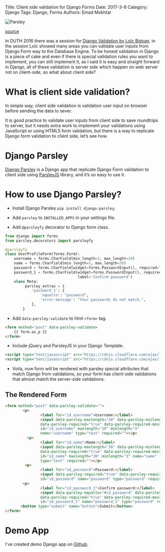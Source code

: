 Title: Client side validation for Django Forms
Date: 2017-3-8
Category: Django
Tags: Django, Forms
Authors: Emad Mokhtar

![Parsley]({filename}/images/parsley.jpg)

[source](https://www.lovethegarden.com/sites/default/files/styles/full_width_700/public/images_and_media/parsley.jpg?itok=X7psNkrF)


In DUTH 2016 there was a session for [Django Validation by Loïc Bistuer](https://youtu.be/uzTaWKcMzos), in the session Loïc showed many areas you can validate user inputs from Django Form way to the Database Engine. To be honest validation in Django is a piece of cake and even if there is special validation rules you want to implement, you can still implement it, as I said it is easy and straight forward in Django, all of these validation is server side which happen on web server not on client-side, so what about client side?

# What is client side validation?

In simple way, client side validation is validation user input on browser before sending the data to sever.

It is good practice to validate user inputs from client side to save roundtrips to server, but it needs extra work to implement your validations using JavaScript or using HTML5 form validation, but there is a way to replicate Django form validation to client side, let’s see how.

# Django Parsley

[Django Parsley](https://github.com/agiliq/Django-parsley) is a Django app that replicate Django Form validation to client side using [ParsleyJS](http://parsleyjs.org) library, and it’s so easy to use it.

# How to use Django Parsley?

* Install Django Parsley `pip install django-parsley`.

* Add `parsley` to `INSTALLED_APPS` in your settings file.

* Add `@parsleyfy` decorator to Django form class.

``` python
from django import forms
from parsley.decorators import parsleyfy

@parsleyfy
class UserProfileForm(forms.Form):
	username = forms.CharField(min_length=3, max_lenght=20)
    name = forms.CharField(min_length=3, max_length=30)
    password = forms.CharField(widget=forms.PasswordInput(), required=True)
    password_1 = forms.CharField(widget=forms.PasswordInput(), required=True,
                                 label='Confirm password')
    class Meta:
         parsley_extras = {
            'password_1': {
                'equalto': "password",
                'error-message': "Your passwords do not match.",
            },
        }
```

* Add `data-parsley-validate` to html `<form>` tag.

``` html
<form method="post" data-parsley-validate>
    {{ form.as_p }}
</form>
```

* Include jQuery and ParsleyJS in your Django Template.

``` html
<script type="text/javascript" src="https://cdnjs.cloudflare.com/ajax/libs/jquery/3.1.1/jquery.min.js"></script>
<script type="text/javascript" src="https://cdnjs.cloudflare.com/ajax/libs/parsley.js/2.7.0/parsley.min.js"></script>
```

* Voila, now form will be rendered with parsley special attributes that match Django from validations, so your form has client-side validations that almost match the server-side validations.

## The Rendered Form
``` html
<form method="post" data-parsley-validate="">
        <p>
				<label for="id_username">Username:</label>
				<input data-parsley-maxlength="20" data-parsley-minlength="3"
                data-parsley-required="true" data-parsley-required-message="This field is required."
                id="id_username" maxlength="20" minlength="3"
                name="username" type="text" required=""></p>
		  <p>
				<label for="id_name">Name:</label>
				<input data-parsley-maxlength="30" data-parsley-minlength="3"
                data-parsley-required="true" data-parsley-required-message="This field is required."
                id="id_name" maxlength="30" minlength="3" name="name"
                type="text" required=""></p>
		 <p>
				<label for="id_password">Password:</label>
				<input data-parsley-required="true" data-parsley-required-message="This field is required."
                id="id_password" name="password" type="password" required=""></p>
		<p>
				<label for="id_password_1">Confirm password:</label>
				<input data-parsley-equalto="#id_password" data-parsley-error-message="Your passwords do not match."
                data-parsley-required="true" data-parsley-required-message="This field is required."
                id="id_password_1" name="password_1" type="password" required="">
       <button type="submit" name="button">Submit</button>
</form>
```

# Demo App

I've created demo Django app on [Github](https://github.com/EmadMokhtar/django-parsley-demo).
